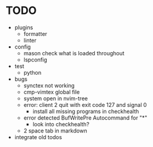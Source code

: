 # TODO

- plugins
  - formatter
  - linter
- config
  - mason check what is loaded throughout
  - lspconfig
- test
  - python
- bugs
  - synctex not working
  - cmp-vimtex global file
  - system open in nvim-tree
  - error: client 2 quit with exit code 127 and signal 0
    - install all missing programs in checkhealth
  - error detected BufWritePre Autocommand for "\*"
    - look into checkhealth?
  - 2 space tab in markdown
- integrate old todos
